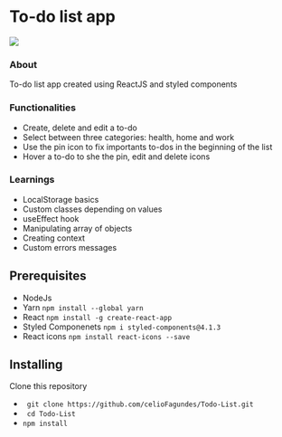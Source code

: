 # To-do list app

<img src="https://user-images.githubusercontent.com/77676047/134981911-be9e3768-0662-4da2-be18-934b9056e24d.jpeg" >

### About
  To-do list app created using ReactJS and styled components

### Functionalities

- Create, delete and edit a to-do
- Select between three categories: health, home and work
- Use the pin icon to fix importants to-dos in the beginning of the list
- Hover a to-do to she the pin, edit and delete icons

### Learnings
- LocalStorage basics
- Custom classes depending on values
- useEffect hook
- Manipulating array of objects
- Creating context
- Custom errors messages

## Prerequisites

- NodeJs
- Yarn ``npm install --global yarn``
- React ``npm install -g create-react-app ``
- Styled Componenets ``npm i styled-components@4.1.3``
- React icons ``npm install react-icons --save`` 

## Installing

Clone this repository
- `` git clone https://github.com/celioFagundes/Todo-List.git``
- `` cd Todo-List``
- `` npm install ``
